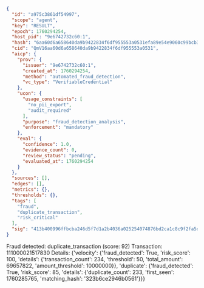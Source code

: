 ```json
{
  "id": "a975c3861df54997",
  "scope": "agent",
  "key": "RESULT",
  "epoch": 1760294254,
  "host_pid": "9e6742732c60:1",
  "hash": "6aa60d6a658640da9b9422834f6df955553a0531efa89e54e9060c99bcb36e59",
  "cid": "QmV16aa60d6a658640da9b9422834f6df955553a0531",
  "aicp": {
    "prov": {
      "issuer": "9e6742732c60:1",
      "created_at": 1760294254,
      "method": "automated_fraud_detection",
      "vc_type": "VerifiableCredential"
    },
    "ucon": {
      "usage_constraints": [
        "no_pii_export",
        "audit_required"
      ],
      "purpose": "fraud_detection_analysis",
      "enforcement": "mandatory"
    },
    "eval": {
      "confidence": 1.0,
      "evidence_count": 0,
      "review_status": "pending",
      "evaluated_at": 1760294254
    }
  },
  "sources": [],
  "edges": [],
  "metrics": {},
  "thresholds": {},
  "tags": [
    "fraud",
    "duplicate_transaction",
    "risk_critical"
  ],
  "sig": "413b400996ffbcba246d5f7d1a2b4036a025254074876bd2ca1c8c9f2fa5dbc2"
}
```

Fraud detected: duplicate_transaction (score: 92)
Transaction: 111000021517830
Details: {'velocity': {'fraud_detected': True, 'risk_score': 100, 'details': {'transaction_count': 234, 'threshold': 50, 'total_amount': 69657822, 'amount_threshold': 10000000}}, 'duplicate': {'fraud_detected': True, 'risk_score': 85, 'details': {'duplicate_count': 233, 'first_seen': 1760285765, 'matching_hash': '323b6ce2946b0561'}}}